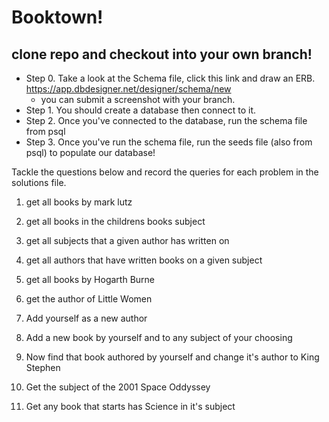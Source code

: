 # Booktown!

## clone repo and checkout into your own branch!

- Step 0. Take a look at the Schema file, click this link and draw an ERB. https://app.dbdesigner.net/designer/schema/new
  - you can submit a screenshot with your branch.
- Step 1. You should create a database then connect to it.
- Step 2. Once you've connected to the database, run the schema file from psql
- Step 3. Once you've run the schema file, run the seeds file (also from psql) to populate our database!

Tackle the questions below and record the queries for each problem in the solutions file.

1. get all books by mark lutz

1. get all books in the childrens books subject

1. get all subjects that a given author has written on

1. get all authors that have written books on a given subject

1. get all books by Hogarth Burne

1. get the author of Little Women

1. Add yourself as a new author

1. Add a new book by yourself and to any subject of your choosing

1. Now find that book authored by yourself and change it's author to King Stephen

1. Get the subject of the 2001 Space Oddyssey

1. Get any book that starts has Science in it's subject

